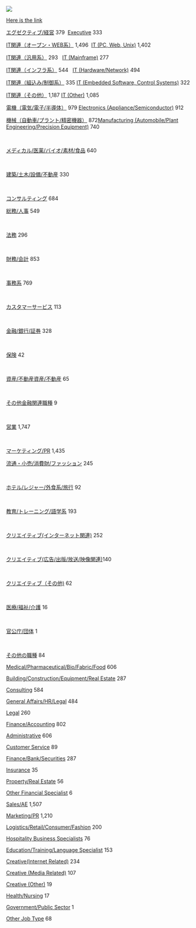 <p>
  <a href="https://d3loylgx84jw3f.cloudfront.net/audio/8611/kb-article/rc_kb_article_job_cat_1002.mp3" target="_blank" rel="noopener"><img src="https://s3-ap-northeast-1.amazonaws.com/all-jp-1/img/icons/all/banner/menu_info_banner.png"></a>
</p>
<p>
  <a href="https://www.daijob.com/en/index.html" target="_blank" rel="noopener noreferrer">Here is the link</a>
</p>
<p>
  <a href="https://www.daijob.com/jobs/search?in_japan=true&amp;fl=1&amp;jt%5B%5D=200&amp;pg=0">エグゼクティブ/経営</a>&nbsp;379&nbsp;&nbsp;<a href="https://www.daijob.com/en/jobs/search?jt%5B%5D=200&amp;in_japan=true&amp;pg=0&amp;fl=1">Executive</a>&nbsp;333
</p>
<p>
  <a href="https://www.daijob.com/jobs/search?in_japan=true&amp;fl=1&amp;jt%5B%5D=300&amp;pg=0">IT関連（オープン・WEB系）</a>&nbsp;1,496&nbsp;&nbsp;<a href="https://www.daijob.com/en/jobs/search?jt%5B%5D=300&amp;in_japan=true&amp;pg=0&amp;fl=1">IT (PC, Web, Unix)</a>&nbsp;1,402
</p>
<p>
  <a href="https://www.daijob.com/jobs/search?in_japan=true&amp;fl=1&amp;jt%5B%5D=400&amp;pg=0">IT関連（汎用系）</a>&nbsp;293&nbsp;
  &nbsp;<a href="https://www.daijob.com/en/jobs/search?jt%5B%5D=400&amp;in_japan=true&amp;pg=0&amp;fl=1">IT (Mainframe)</a>&nbsp;277
</p>
<p>
  <a href="https://www.daijob.com/jobs/search?in_japan=true&amp;fl=1&amp;jt%5B%5D=500&amp;pg=0">IT関連（インフラ系）</a>&nbsp;544&nbsp;
  &nbsp;<a href="https://www.daijob.com/en/jobs/search?jt%5B%5D=500&amp;in_japan=true&amp;pg=0&amp;fl=1">IT (Hardware/Network)</a>&nbsp;494
</p>
<p>
  <a href="https://www.daijob.com/jobs/search?in_japan=true&amp;fl=1&amp;jt%5B%5D=4000&amp;pg=0">IT関連（組込み/制御系）</a>&nbsp;335&nbsp;<a href="https://www.daijob.com/en/jobs/search?jt%5B%5D=4000&amp;in_japan=true&amp;pg=0&amp;fl=1">IT (Embedded Software, Control Systems)</a>&nbsp;322
</p>
<p>
  <a href="https://www.daijob.com/jobs/search?in_japan=true&amp;fl=1&amp;jt%5B%5D=600&amp;pg=0">IT関連（その他）</a>&nbsp;1,187&nbsp;<a href="https://www.daijob.com/en/jobs/search?jt%5B%5D=600&amp;in_japan=true&amp;pg=0&amp;fl=1">IT (Other)</a>&nbsp;1,085
</p>
<p>
  <a href="https://www.daijob.com/jobs/search?in_japan=true&amp;fl=1&amp;jt%5B%5D=3100&amp;pg=0">電機（電気/電子/半導体）</a>&nbsp;979&nbsp;<a href="https://www.daijob.com/en/jobs/search?jt%5B%5D=3100&amp;in_japan=true&amp;pg=0&amp;fl=1">Electronics (Appliance/Semiconductor)</a>&nbsp;912
</p>
<p>
  <a href="https://www.daijob.com/jobs/search?in_japan=true&amp;fl=1&amp;jt%5B%5D=3200&amp;pg=0">機械（自動車/プラント/精密機器）</a>&nbsp;872<a href="https://www.daijob.com/en/jobs/search?jt%5B%5D=3200&amp;in_japan=true&amp;pg=0&amp;fl=1">Manufacturing (Automobile/Plant Engineering/Precision Equipment)</a>&nbsp;740
</p>
<p>&nbsp;</p>
<p>
  <a href="https://www.daijob.com/jobs/search?in_japan=true&amp;fl=1&amp;jt%5B%5D=1900&amp;pg=0">メディカル/医薬/バイオ/素材/食品</a>&nbsp;640
</p>
<p>&nbsp;</p>
<p>
  <a href="https://www.daijob.com/jobs/search?in_japan=true&amp;fl=1&amp;jt%5B%5D=900&amp;pg=0">建築/土木/設備/不動産</a>&nbsp;330
</p>
<p>&nbsp;</p>
<p>
  <a href="https://www.daijob.com/jobs/search?in_japan=true&amp;fl=1&amp;jt%5B%5D=1700&amp;pg=0">コンサルティング</a>&nbsp;684
</p>
<p>
  <a href="https://www.daijob.com/jobs/search?in_japan=true&amp;fl=1&amp;jt%5B%5D=1100&amp;pg=0">総務/人事</a>&nbsp;549
</p>
<p>&nbsp;</p>
<p>
  <a href="https://www.daijob.com/jobs/search?in_japan=true&amp;fl=1&amp;jt%5B%5D=4100&amp;pg=0">法務</a>&nbsp;296
</p>
<p>&nbsp;</p>
<p>
  <a href="https://www.daijob.com/jobs/search?in_japan=true&amp;fl=1&amp;jt%5B%5D=1000&amp;pg=0">財務/会計</a>&nbsp;853
</p>
<p>&nbsp;</p>
<p>
  <a href="https://www.daijob.com/jobs/search?in_japan=true&amp;fl=1&amp;jt%5B%5D=1200&amp;pg=0">事務系</a>&nbsp;769
</p>
<p>&nbsp;</p>
<p>
  <a href="https://www.daijob.com/jobs/search?in_japan=true&amp;fl=1&amp;jt%5B%5D=4200&amp;pg=0">カスタマーサービス</a>&nbsp;113
</p>
<p>&nbsp;</p>
<p>
  <a href="https://www.daijob.com/jobs/search?in_japan=true&amp;fl=1&amp;jt%5B%5D=4300&amp;pg=0">金融/銀行/証券</a>&nbsp;328
</p>
<p>&nbsp;</p>
<p>
  <a href="https://www.daijob.com/jobs/search?in_japan=true&amp;fl=1&amp;jt%5B%5D=4400&amp;pg=0">保険</a>&nbsp;42
</p>
<p>&nbsp;</p>
<p>
  <a href="https://www.daijob.com/jobs/search?in_japan=true&amp;fl=1&amp;jt%5B%5D=4500&amp;pg=0">資産/不動産資産/不動産</a>&nbsp;65
</p>
<p>&nbsp;</p>
<p>
  <a href="https://www.daijob.com/jobs/search?in_japan=true&amp;fl=1&amp;jt%5B%5D=4600&amp;pg=0">その他金融関連職種</a>&nbsp;9
</p>
<p>&nbsp;</p>
<p>
  <a href="https://www.daijob.com/jobs/search?in_japan=true&amp;fl=1&amp;jt%5B%5D=2100&amp;pg=0">営業</a>&nbsp;1,747
</p>
<p>&nbsp;</p>
<p>
  <a href="https://www.daijob.com/jobs/search?in_japan=true&amp;fl=1&amp;jt%5B%5D=1800&amp;pg=0">マーケティング/PR</a>&nbsp;1,435
</p>
<p>
  <a href="https://www.daijob.com/jobs/search?in_japan=true&amp;fl=1&amp;jt%5B%5D=2200&amp;pg=0">流通・小売/消費財/ファッション</a>&nbsp;245
</p>
<p>&nbsp;</p>
<p>
  <a href="https://www.daijob.com/jobs/search?in_japan=true&amp;fl=1&amp;jt%5B%5D=2300&amp;pg=0">ホテル/レジャー/外食系/旅行</a>&nbsp;92
</p>
<p>&nbsp;</p>
<p>
  <a href="https://www.daijob.com/jobs/search?in_japan=true&amp;fl=1&amp;jt%5B%5D=1300&amp;pg=0">教育/トレーニング/語学系</a>&nbsp;193
</p>
<p>&nbsp;</p>
<p>
  <a href="https://www.daijob.com/jobs/search?in_japan=true&amp;fl=1&amp;jt%5B%5D=2400&amp;pg=0">クリエイティブ(インターネット関連)</a>&nbsp;252
</p>
<p>&nbsp;</p>
<p>
  <a href="https://www.daijob.com/jobs/search?in_japan=true&amp;fl=1&amp;jt%5B%5D=4700&amp;pg=0">クリエイティブ(広告/出版/放送/映像関連)</a>140
</p>
<p>&nbsp;</p>
<p>
  <a href="https://www.daijob.com/jobs/search?in_japan=true&amp;fl=1&amp;jt%5B%5D=4800&amp;pg=0">クリエイティブ（その他)</a>&nbsp;62
</p>
<p>&nbsp;</p>
<p>
  <a href="https://www.daijob.com/jobs/search?in_japan=true&amp;fl=1&amp;jt%5B%5D=2000&amp;pg=0">医療/福祉/介護</a>&nbsp;16
</p>
<p>&nbsp;</p>
<p>
  <a href="https://www.daijob.com/jobs/search?in_japan=true&amp;fl=1&amp;jt%5B%5D=3000&amp;pg=0">官公庁/団体</a>&nbsp;1
</p>
<p>&nbsp;</p>
<p>
  <a href="https://www.daijob.com/jobs/search?in_japan=true&amp;fl=1&amp;jt%5B%5D=2900&amp;pg=0">その他の職種</a>&nbsp;84
</p>
<p>
  <a href="https://www.daijob.com/en/jobs/search?jt%5B%5D=1900&amp;in_japan=true&amp;pg=0&amp;fl=1">Medical/Pharmaceutical/Bio/Fabric/Food</a>&nbsp;606
</p>
<p>
  <a href="https://www.daijob.com/en/jobs/search?jt%5B%5D=900&amp;in_japan=true&amp;pg=0&amp;fl=1">Building/Construction/Equipment/Real Estate</a>&nbsp;287
</p>
<p>
  <a href="https://www.daijob.com/en/jobs/search?jt%5B%5D=1700&amp;in_japan=true&amp;pg=0&amp;fl=1">Consulting</a>&nbsp;584
</p>
<p>
  <a href="https://www.daijob.com/en/jobs/search?jt%5B%5D=1100&amp;in_japan=true&amp;pg=0&amp;fl=1">General Affairs/HR/Legal</a>&nbsp;484
</p>
<p>
  <a href="https://www.daijob.com/en/jobs/search?jt%5B%5D=4100&amp;in_japan=true&amp;pg=0&amp;fl=1">Legal</a>&nbsp;260
</p>
<p>
  <a href="https://www.daijob.com/en/jobs/search?jt%5B%5D=1000&amp;in_japan=true&amp;pg=0&amp;fl=1">Finance/Accounting</a>&nbsp;802
</p>
<p>
  <a href="https://www.daijob.com/en/jobs/search?jt%5B%5D=1200&amp;in_japan=true&amp;pg=0&amp;fl=1">Administrative</a>&nbsp;606
</p>
<p>
  <a href="https://www.daijob.com/en/jobs/search?jt%5B%5D=4200&amp;in_japan=true&amp;pg=0&amp;fl=1">Customer Service</a>&nbsp;89
</p>
<p>
  <a href="https://www.daijob.com/en/jobs/search?jt%5B%5D=4300&amp;in_japan=true&amp;pg=0&amp;fl=1">Finance/Bank/Securities</a>&nbsp;287
</p>
<p>
  <a href="https://www.daijob.com/en/jobs/search?jt%5B%5D=4400&amp;in_japan=true&amp;pg=0&amp;fl=1">Insurance</a>&nbsp;35
</p>
<p>
  <a href="https://www.daijob.com/en/jobs/search?jt%5B%5D=4500&amp;in_japan=true&amp;pg=0&amp;fl=1">Property/Real Estate</a>&nbsp;56
</p>
<p>
  <a href="https://www.daijob.com/en/jobs/search?jt%5B%5D=4600&amp;in_japan=true&amp;pg=0&amp;fl=1">Other Financial Specialist</a>&nbsp;6
</p>
<p>
  <a href="https://www.daijob.com/en/jobs/search?jt%5B%5D=2100&amp;in_japan=true&amp;pg=0&amp;fl=1">Sales/AE</a>&nbsp;1,507
</p>
<p>
  <a href="https://www.daijob.com/en/jobs/search?jt%5B%5D=1800&amp;in_japan=true&amp;pg=0&amp;fl=1">Marketing/PR</a>&nbsp;1,210
</p>
<p>
  <a href="https://www.daijob.com/en/jobs/search?jt%5B%5D=2200&amp;in_japan=true&amp;pg=0&amp;fl=1">Logistics/Retail/Consumer/Fashion</a>&nbsp;200
</p>
<p>
  <a href="https://www.daijob.com/en/jobs/search?jt%5B%5D=2300&amp;in_japan=true&amp;pg=0&amp;fl=1">Hospitality Business Specialists</a>&nbsp;76
</p>
<p>
  <a href="https://www.daijob.com/en/jobs/search?jt%5B%5D=1300&amp;in_japan=true&amp;pg=0&amp;fl=1">Education/Training/Language Specialist</a>&nbsp;153
</p>
<p>
  <a href="https://www.daijob.com/en/jobs/search?jt%5B%5D=2400&amp;in_japan=true&amp;pg=0&amp;fl=1">Creative(Internet Related)</a>&nbsp;234
</p>
<p>
  <a href="https://www.daijob.com/en/jobs/search?jt%5B%5D=4700&amp;in_japan=true&amp;pg=0&amp;fl=1">Creative (Media Related)</a>&nbsp;107
</p>
<p>
  <a href="https://www.daijob.com/en/jobs/search?jt%5B%5D=4800&amp;in_japan=true&amp;pg=0&amp;fl=1">Creative (Other)</a>&nbsp;19
</p>
<p>
  <a href="https://www.daijob.com/en/jobs/search?jt%5B%5D=2000&amp;in_japan=true&amp;pg=0&amp;fl=1">Health/Nursing</a>&nbsp;17
</p>
<p>
  <a href="https://www.daijob.com/en/jobs/search?jt%5B%5D=3000&amp;in_japan=true&amp;pg=0&amp;fl=1">Government/Public Sector</a>&nbsp;1
</p>
<p>
  <a href="https://www.daijob.com/en/jobs/search?jt%5B%5D=2900&amp;in_japan=true&amp;pg=0&amp;fl=1">Other Job Type</a>&nbsp;68
</p>
